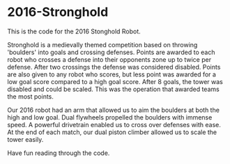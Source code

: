 # 2016-Stronghold

This is the code for the 2016 Stonghold Robot.

Stronghold is a medievally themed competition based on throwing 'boulders' into goals and crossing defenses. Points are awarded to each robot who crosses a defense into their opponents zone up to twice per defense.  After two crossings the defense was considered disabled. Points are also given to any robot who scores, but less point was awarded for a low goal score compared to a high goal score. After 8 goals, the tower was disabled and could be scaled. This was the operation that awarded teams the most points.

Our 2016 robot had an arm that allowed us to aim the boulders at both the high and low goal. Dual flywheels propelled the boulders with immense speed. A powerful drivetrain enabled us to cross over defenses with ease. At the end of each match, our dual piston climber allowed us to scale the tower easily.

Have fun reading through the code.
